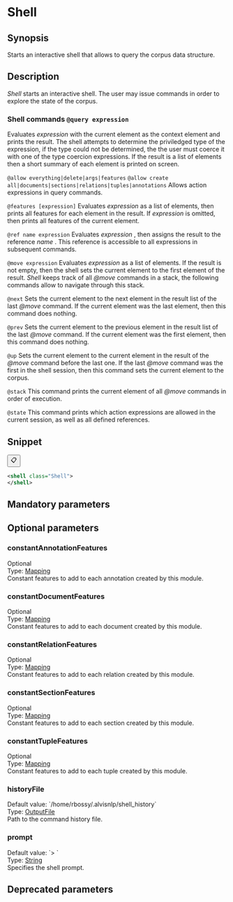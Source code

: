 <h1 class="module">Shell</h1>

## Synopsis

Starts an interactive shell that allows to query the corpus data structure.

## Description

 *Shell* starts an interactive shell. The user may issue commands in order to explore the state of the corpus.

### Shell commands `@query expression` 
Evaluates *expression* with the current element as the context element and prints the result. The shell attempts to determine the priviledged type of the expression, if the type could not be determined, the the user must coerce it with one of the type coercion expressions. If the result is a list of elements then a short summary of each element is printed on screen.

 `@allow everything|delete|args|features` 
 `@allow create all|documents|sections|relations|tuples|annotations` 
Allows action expressions in query commands.

 `@features [expression]` 
Evaluates *expression* as a list of elements, then prints all features for each element in the result. If *expression* is omitted, then prints all features of the current element.

 `@ref name expression` 
Evaluates *expression* , then assigns the result to the reference *name* . This reference is accessible to all expressions in subsequent commands.

 `@move expression` 
Evaluates *expression* as a list of elements. If the result is not empty, then the shell sets the current element to the first element of the result. *Shell* keeps track of all *@move* commands in a stack, the following commands allow to navigate through this stack.

 `@next` 
Sets the current element to the next element in the result list of the last *@move* command. If the current element was the last element, then this command does nothing.

 `@prev` 
Sets the current element to the previous element in the result list of the last *@move* command. If the current element was the first element, then this command does nothing.

 `@up` 
Sets the current element to the current element in the result of the *@move* command before the last one. If the last *@move* command was the first in the shell session, then this command sets the current element to the corpus.

 `@stack` 
This command prints the current element of all *@move* commands in order of execution.

 `@state` 
This command prints which action expressions are allowed in the current session, as well as all defined references.

## Snippet



<button class="copy-code-button" title="Copy to clipboard" onclick="copy_code(this)">📋</button>
```xml
<shell class="Shell">
</shell>
```

## Mandatory parameters

## Optional parameters

<h3 id="constantAnnotationFeatures" class="param">constantAnnotationFeatures</h3>

<div class="param-level param-level-optional">Optional
</div>
<div class="param-type">Type: <a href="../converter/fr.inra.maiage.bibliome.alvisnlp.core.module.types.Mapping" class="converter">Mapping</a>
</div>
Constant features to add to each annotation created by this module.

<h3 id="constantDocumentFeatures" class="param">constantDocumentFeatures</h3>

<div class="param-level param-level-optional">Optional
</div>
<div class="param-type">Type: <a href="../converter/fr.inra.maiage.bibliome.alvisnlp.core.module.types.Mapping" class="converter">Mapping</a>
</div>
Constant features to add to each document created by this module.

<h3 id="constantRelationFeatures" class="param">constantRelationFeatures</h3>

<div class="param-level param-level-optional">Optional
</div>
<div class="param-type">Type: <a href="../converter/fr.inra.maiage.bibliome.alvisnlp.core.module.types.Mapping" class="converter">Mapping</a>
</div>
Constant features to add to each relation created by this module.

<h3 id="constantSectionFeatures" class="param">constantSectionFeatures</h3>

<div class="param-level param-level-optional">Optional
</div>
<div class="param-type">Type: <a href="../converter/fr.inra.maiage.bibliome.alvisnlp.core.module.types.Mapping" class="converter">Mapping</a>
</div>
Constant features to add to each section created by this module.

<h3 id="constantTupleFeatures" class="param">constantTupleFeatures</h3>

<div class="param-level param-level-optional">Optional
</div>
<div class="param-type">Type: <a href="../converter/fr.inra.maiage.bibliome.alvisnlp.core.module.types.Mapping" class="converter">Mapping</a>
</div>
Constant features to add to each tuple created by this module.

<h3 id="historyFile" class="param">historyFile</h3>

<div class="param-level param-level-default-value">Default value: `/home/rbossy/.alvisnlp/shell_history`
</div>
<div class="param-type">Type: <a href="../converter/fr.inra.maiage.bibliome.util.files.OutputFile" class="converter">OutputFile</a>
</div>
Path to the command history file.

<h3 id="prompt" class="param">prompt</h3>

<div class="param-level param-level-default-value">Default value: `> `
</div>
<div class="param-type">Type: <a href="../converter/java.lang.String" class="converter">String</a>
</div>
Specifies the shell prompt.

## Deprecated parameters

